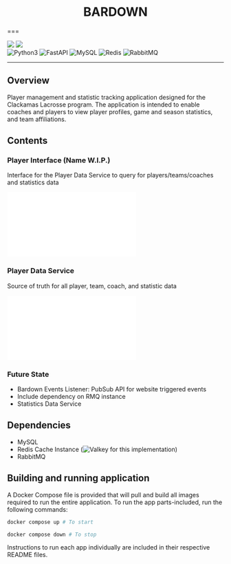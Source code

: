 <h1 class="service-title" style="text-align: center;">
BARDOWN
</h1>
===

![](https://img.shields.io/github/commit-activity/t/zfoteff/clackamas-lacrosse-application)
![](https://img.shields.io/github/commits-difference/zfoteff/clackamas-lacrosse-application?base=main&head=develop&color=red)  
![Python3](https://img.shields.io/badge/Python3.11-3776AB?style=flat&logo=python&logoColor=white)
![FastAPI](https://img.shields.io/badge/FastAPI-005571?logo=fastapi)
![MySQL](https://img.shields.io/badge/MySQL-4479A1.svg?&logo=mysql&logoColor=white)
![Redis](https://img.shields.io/badge/Redis-%23DD0031.svg?logo=redis&logoColor=white)
![RabbitMQ](https://img.shields.io/badge/Rabbitmq-FF6600?logo=rabbitmq&logoColor=white)

---

## Overview
Player management and statistic tracking application designed for the Clackamas Lacrosse program. The application is intended to enable coaches and players to view player profiles, game and season statistics, and team affiliations.

## Contents

### Player Interface (Name W.I.P.)
Interface for the Player Data Service to query for players/teams/coaches and statistics data

![More info here.](./src/player_interface/README.md)

### Player Data Service
Source of truth for all player, team, coach, and statistic data

![More info here.](./src/player_data_service/README.md)

### Future State
- Bardown Events Listener: PubSub API for website triggered events
- Include dependency on RMQ instance
- Statistics Data Service

## Dependencies
- MySQL
- Redis Cache Instance (![Valkey](https://github.com/valkey-io/valkey) for this implementation)
- RabbitMQ

## Building and running application
A Docker Compose file is provided that will pull and build all images required to run the entire application. To run the app parts-included, run the following commands:

```bash
docker compose up # To start

docker compose down # To stop
```

Instructions to run each app individually are included in their respective README files.
